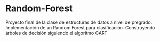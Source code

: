 # Random-Forest
Proyecto final de la clase de estructuras de datos a nivel de pregrado. Implementación de un Random Forest para clasificación. Construyendo árboles de decisión siguiendo el algoritmo CART
